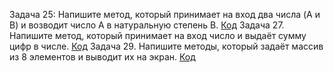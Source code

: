 Задача 25: Напишите метод, который принимает на вход два числа (A и B) и возводит число A в натуральную степень B.
[Код](task25/Program.cs)
Задача 27. Напишите метод, который принимает на вход число и выдаёт сумму цифр в числе.
[Код](task27/Program.cs)
Задача 29. Напишите методы, который задаёт массив из 8 элементов и выводит их на экран.
[Код](task29/Program.cs)